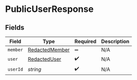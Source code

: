 # PublicUserResponse


## Fields

| Field                                                   | Type                                                    | Required                                                | Description                                             |
| ------------------------------------------------------- | ------------------------------------------------------- | ------------------------------------------------------- | ------------------------------------------------------- |
| `member`                                                | [RedactedMember](../../models/shared/redactedmember.md) | :heavy_minus_sign:                                      | N/A                                                     |
| `user`                                                  | [RedactedUser](../../models/shared/redacteduser.md)     | :heavy_check_mark:                                      | N/A                                                     |
| `userId`                                                | *string*                                                | :heavy_check_mark:                                      | N/A                                                     |